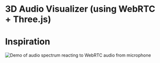 # 3D Audio Visualizer (using WebRTC + Three.js) 



# Inspiration
![Demo of audio spectrum reacting to WebRTC audio from microphone](http://i.giphy.com/3o85xx5BmjSSt34VG0.gif)


